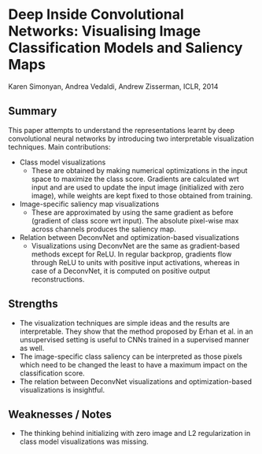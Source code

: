 # Deep Inside Convolutional Networks: Visualising Image Classification Models and Saliency Maps

Karen Simonyan, Andrea Vedaldi, Andrew Zisserman, ICLR, 2014

## Summary

This paper attempts to understand the representations learnt by deep
convolutional neural networks by introducing two interpretable visualization
techniques. Main contributions:

- Class model visualizations
    - These are obtained by making numerical optimizations in the input
    space to maximize the class score. Gradients are calculated wrt input
    and are used to update the input image (initialized with zero image),
    while weights are kept fixed to those obtained from training.
- Image-specific saliency map visualizations
    - These are approximated by using the same gradient as before (gradient
    of class score wrt input). The absolute pixel-wise max across channels produces
    the saliency map.
- Relation between DeconvNet and optimization-based visualizations
    - Visualizations using DeconvNet are the same as gradient-based methods except
    for ReLU. In regular backprop, gradients flow through ReLU to units with positive
    input activations, whereas in case of a DeconvNet, it is computed on positive output
    reconstructions.

## Strengths

- The visualization techniques are simple ideas and the results are interpretable. They show
that the method proposed by Erhan et al. in an unsupervised setting is useful to CNNs trained
in a supervised manner as well.
- The image-specific class saliency can be interpreted as those pixels which need to be changed
the least to have a maximum impact on the classification score.
- The relation between DeconvNet visualizations and optimization-based visualizations is
insightful.

## Weaknesses / Notes

- The thinking behind initializing with zero image and L2 regularization in class model
visualizations was missing.